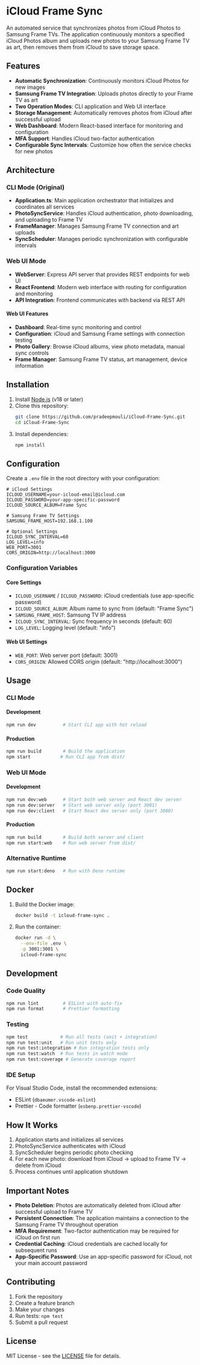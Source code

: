 # iCloud Frame Sync

An automated service that synchronizes photos from iCloud Photos to Samsung Frame TVs. The application continuously monitors a specified iCloud Photos album and uploads new photos to your Samsung Frame TV as art, then removes them from iCloud to save storage space.

## Features

- **Automatic Synchronization**: Continuously monitors iCloud Photos for new images
- **Samsung Frame TV Integration**: Uploads photos directly to your Frame TV as art
- **Two Operation Modes**: CLI application and Web UI interface
- **Storage Management**: Automatically removes photos from iCloud after successful upload
- **Web Dashboard**: Modern React-based interface for monitoring and configuration
- **MFA Support**: Handles iCloud two-factor authentication
- **Configurable Sync Intervals**: Customize how often the service checks for new photos

## Architecture

### CLI Mode (Original)
- **Application.ts**: Main application orchestrator that initializes and coordinates all services
- **PhotoSyncService**: Handles iCloud authentication, photo downloading, and uploading to Frame TV
- **FrameManager**: Manages Samsung Frame TV connection and art uploads
- **SyncScheduler**: Manages periodic synchronization with configurable intervals

### Web UI Mode
- **WebServer**: Express API server that provides REST endpoints for web UI
- **React Frontend**: Modern web interface with routing for configuration and monitoring
- **API Integration**: Frontend communicates with backend via REST API

#### Web UI Features
- **Dashboard**: Real-time sync monitoring and control
- **Configuration**: iCloud and Samsung Frame settings with connection testing
- **Photo Gallery**: Browse iCloud albums, view photo metadata, manual sync controls
- **Frame Manager**: Samsung Frame TV status, art management, device information

## Installation

1. Install [Node.js](https://nodejs.org/en/download/) (v18 or later)
2. Clone this repository:
   ```bash
   git clone https://github.com/pradeepmouli/iCloud-Frame-Sync.git
   cd iCloud-Frame-Sync
   ```
3. Install dependencies:
   ```bash
   npm install
   ```

## Configuration

Create a `.env` file in the root directory with your configuration:

```env
# iCloud Settings
ICLOUD_USERNAME=your-icloud-email@icloud.com
ICLOUD_PASSWORD=your-app-specific-password
ICLOUD_SOURCE_ALBUM=Frame Sync

# Samsung Frame TV Settings
SAMSUNG_FRAME_HOST=192.168.1.100

# Optional Settings
ICLOUD_SYNC_INTERVAL=60
LOG_LEVEL=info
WEB_PORT=3001
CORS_ORIGIN=http://localhost:3000
```

### Configuration Variables

#### Core Settings
- `ICLOUD_USERNAME` / `ICLOUD_PASSWORD`: iCloud credentials (use app-specific password)
- `ICLOUD_SOURCE_ALBUM`: Album name to sync from (default: "Frame Sync")
- `SAMSUNG_FRAME_HOST`: Samsung TV IP address
- `ICLOUD_SYNC_INTERVAL`: Sync frequency in seconds (default: 60)
- `LOG_LEVEL`: Logging level (default: "info")

#### Web UI Settings  
- `WEB_PORT`: Web server port (default: 3001)
- `CORS_ORIGIN`: Allowed CORS origin (default: "http://localhost:3000")

## Usage

### CLI Mode

#### Development
```bash
npm run dev          # Start CLI app with hot reload
```

#### Production
```bash
npm run build        # Build the application
npm start           # Run CLI app from dist/
```

### Web UI Mode

#### Development
```bash
npm run dev:web      # Start both web server and React dev server
npm run dev:server   # Start web server only (port 3001)
npm run dev:client   # Start React dev server only (port 3000)
```

#### Production
```bash
npm run build        # Build both server and client
npm run start:web    # Run web server from dist/
```

### Alternative Runtime
```bash
npm run start:deno   # Run with Deno runtime
```

## Docker

1. Build the Docker image:
   ```bash
   docker build -t icloud-frame-sync .
   ```

2. Run the container:
   ```bash
   docker run -d \
     --env-file .env \
     -p 3001:3001 \
     icloud-frame-sync
   ```

## Development

### Code Quality
```bash
npm run lint         # ESLint with auto-fix
npm run format       # Prettier formatting
```

### Testing
```bash
npm test            # Run all tests (unit + integration)
npm run test:unit   # Run unit tests only
npm run test:integration # Run integration tests only
npm run test:watch  # Run tests in watch mode
npm run test:coverage # Generate coverage report
```

### IDE Setup
For Visual Studio Code, install the recommended extensions:
- ESLint (`dbaeumer.vscode-eslint`)
- Prettier - Code formatter (`esbenp.prettier-vscode`)

## How It Works

1. Application starts and initializes all services
2. PhotoSyncService authenticates with iCloud
3. SyncScheduler begins periodic photo checking
4. For each new photo: download from iCloud → upload to Frame TV → delete from iCloud
5. Process continues until application shutdown

## Important Notes

- **Photo Deletion**: Photos are automatically deleted from iCloud after successful upload to Frame TV
- **Persistent Connection**: The application maintains a connection to the Samsung Frame TV throughout operation
- **MFA Requirement**: Two-factor authentication may be required for iCloud on first run
- **Credential Caching**: iCloud credentials are cached locally for subsequent runs
- **App-Specific Password**: Use an app-specific password for iCloud, not your main account password

## Contributing

1. Fork the repository
2. Create a feature branch
3. Make your changes
4. Run tests: `npm test`
5. Submit a pull request

## License

MIT License - see the [LICENSE](LICENSE) file for details.
